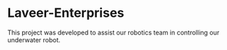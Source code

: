 # Laveer-Enterprises
This project was developed to assist our robotics team in controlling our underwater robot. 
